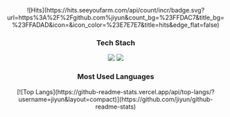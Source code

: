  <div align=center>
 ![Hits](https://hits.seeyoufarm.com/api/count/incr/badge.svg?url=https%3A%2F%2Fgithub.com%jiyun&count_bg=%23FFDAC7&title_bg=%23FFADAD&icon=&icon_color=%23E7E7E7&title=hits&edge_flat=false)
 <h3>Tech Stach</h3>
  <img src="https://img.shields.io/badge/React-61DAFB?style=flat&logo=React&logoColor=white"/>
  <img src="https://img.shields.io/badge/JavaScript-F7DF1E?style=flat&logo=JavaScript&logoColor=white"/>
  
 <h3>Most Used Languages</h3>
  [![Top Langs](https://github-readme-stats.vercel.app/api/top-langs/?username=jiyun&layout=compact)](https://github.com/jiyun/github-readme-stats)
 </div>
